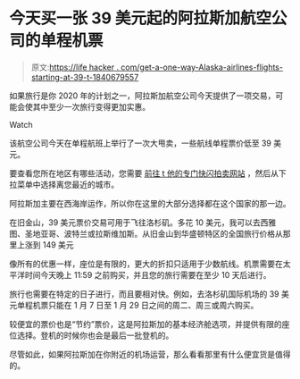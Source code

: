 # 今天买一张 39 美元起的阿拉斯加航空公司的单程机票

> 原文:[https://life hacker . com/get-a-one-way-Alaska-airlines-flights-starting-at-39-t-1840679557](https://lifehacker.com/get-a-one-way-alaska-airlines-flights-starting-at-39-t-1840679557)

如果旅行是你 2020 年的计划之一，阿拉斯加航空公司今天提供了一项交易，可能会使其中至少一次旅行变得更加实惠。

Watch

该航空公司今天在单程航班上举行了一次大甩卖，一些航线单程票价低至 39 美元。

要查看您所在地区有哪些活动，您需要 [前往 t 他的专门快闪拍卖网站](https://www.alaskaair.com/content/deals/flights/flash-sale?eml=EML-_AH_20191227_FlashSale_1_Mem_20191227:primary_all_cta||20191227_SALE||&utm_campaign=20191227&utm_medium=Email&utm_source=PROMOTIONAL) ，然后从下拉菜单中选择离您最近的城市。

阿拉斯加主要在西海岸运作，所以你在这里的大部分选择都在这个国家的那一边。

在旧金山，39 美元票价交易可用于飞往洛杉矶。多花 10 美元，我可以去西雅图、圣地亚哥、波特兰或拉斯维加斯。从旧金山到华盛顿特区的全国旅行价格从那里上涨到 149 美元

像所有的优惠一样，座位是有限的，更大的折扣只适用于少数航线。机票需要在太平洋时间今天晚上 11:59 之前购买，并且您的旅行需要在至少 10 天后进行。

旅行也需要在特定的日子进行，而且要相对快。例如，去洛杉矶国际机场的 39 美元单程机票只能在 1 月 7 日至 1 月 29 日之间的周二、周三或周六购买。

较便宜的票价也是“节约”票价，这是阿拉斯加的基本经济舱选项，并提供有限的座位选择。登机的时候你也会是最后一批登机的。

尽管如此，如果阿拉斯加在你附近的机场运营，那么看看那里有什么便宜货是值得的。